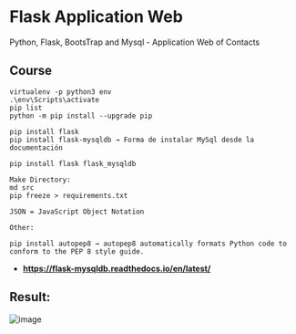 # Flask Application Web

Python, Flask, BootsTrap and Mysql - Application Web of Contacts


## Course

```
virtualenv -p python3 env
.\env\Scripts\activate
pip list
python -m pip install --upgrade pip

pip install flask
pip install flask-mysqldb → Forma de instalar MySql desde la documentación

pip install flask flask_mysqldb

Make Directory:
md src
pip freeze > requirements.txt

JSON = JavaScript Object Notation

Other:

pip install autopep8 → autopep8 automatically formats Python code to conform to the PEP 8 style guide.

```


* **https://flask-mysqldb.readthedocs.io/en/latest/**



## Result:

![image](https://user-images.githubusercontent.com/23192401/129971413-b3e7dbbb-4324-432d-b09e-39ea35e00d92.png)

